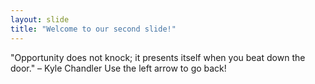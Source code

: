 ```yaml
---
layout: slide
title: "Welcome to our second slide!"
---
```

"Opportunity does not knock; it presents itself when you beat down the door." – Kyle Chandler
Use the left arrow to go back!
